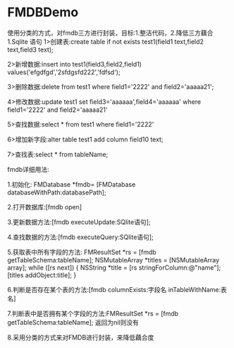 # FMDBDemo
使用分类的方式，对fmdb三方进行封装，目标:1.整洁代码，2.降低三方藕合
1.Sqlite 语句
 1>创建表:create table if not exists test1(field1 text,field2 text,field3 text);
 
2>新增数据:insert into test1(field3,field2,field1) values('efgdfgd','2sfdgsfd222','fdfsd');

3>删除数据:delete from test1 where field1='2222' and field2='aaaaa21';

4>修改数据:update test1 set field3='aaaaaa',field4='aaaaaa' where field1='2222' and field2='aaaaa21'

5>查找数据:select * from test1 where field1='2222'

6>增加新字段:alter table test1 add column field10 text;

7>查找表:select * from tableName;

fmdb详细用法:

 1.初始化:  FMDatabase *fmdb= [FMDatabase databaseWithPath:databasePath];
 
2.打开数据库:[fmdb open]

3.更新数据方法:[fmdb executeUpdate:SQlite语句];

4.查找数据的方法:[fmdb executeQuery:SQlite语句];

5.获取表中所有字段的方法:
     FMResultSet *rs = [fmdb getTableSchema:tableName];
    NSMutableArray *titles = [NSMutableArray array];
    while ([rs next]) {
        NSString *title = [rs stringForColumn:@"name"];
        [titles addObject:title];
    }
    
6.判断是否存在某个表的方法:[fmdb columnExists:字段名 inTableWithName:表名]

7.判断表中是否拥有某个字段的方法:FMResultSet *rs = [fmdb getTableSchema:tableName]; 返回为nil则没有


8.采用分类的方式来对FMDB进行封装，来降低藕合度
